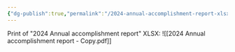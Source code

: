 ```yaml
---
{"dg-publish":true,"permalink":"/2024-annual-accomplishment-report-xlsx/","noteIcon":"","created":"2025-05-20T09:18:10.853-05:00"}
---
```


Print of "2024 Annual accomplishment report" XLSX: ![[2024 Annual accomplishment report - Copy.pdf]]